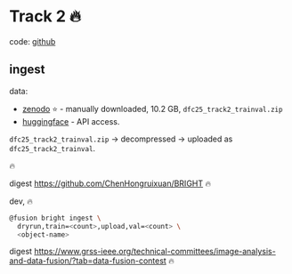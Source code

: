 # Track 2 🔥

code: [github](https://github.com/ChenHongruixuan/BRIGHT?tab=readme-ov-file)

## ingest

data:
- [zenodo](https://zenodo.org/records/14619798) ⭐️ - manually downloaded, 10.2 GB, `dfc25_track2_trainval.zip`
- [huggingface](https://huggingface.co/datasets/Kullervo/BRIGHT) - API access.

`dfc25_track2_trainval.zip` -> decompressed -> uploaded as `dfc25_track2_trainval`.

🔥

digest https://github.com/ChenHongruixuan/BRIGHT 🔥

dev,  🔥

```bash
@fusion bright ingest \
  dryrun,train=<count>,upload,val=<count> \
  <object-name>
```

digest https://www.grss-ieee.org/technical-committees/image-analysis-and-data-fusion/?tab=data-fusion-contest  🔥